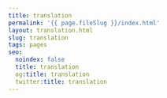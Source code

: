 ```yaml
---
title: translation
permalink: '{{ page.fileSlug }}/index.html'
layout: translation.html
slug: translation
tags: pages
seo:
  noindex: false
  title: translation
  og:title: translation
  twitter:title: translation
---
```



